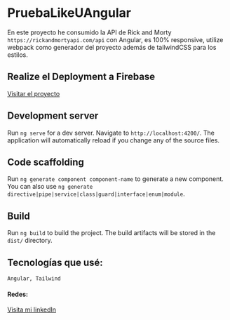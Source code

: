 # PruebaLikeUAngular

En este proyecto he consumido la API de Rick and Morty `https://rickandmortyapi.com/api`
con Angular, es 100% responsive, utilize webpack como generador del proyecto además de
tailwindCSS para los estilos.

## Realize el Deployment a Firebase
[Visitar el proyecto](https://prueba-rick-morty-angular.web.app/)

## Development server

Run `ng serve` for a dev server. Navigate to `http://localhost:4200/`. The application will automatically reload if you change any of the source files.

## Code scaffolding

Run `ng generate component component-name` to generate a new component. You can also use `ng generate directive|pipe|service|class|guard|interface|enum|module`.

## Build

Run `ng build` to build the project. The build artifacts will be stored in the `dist/` directory.

## Tecnologías que usé:
```
Angular, Tailwind
```

#### Redes:
[Visita mi linkedIn](https://www.linkedin.com/in/elmjacobo/)
